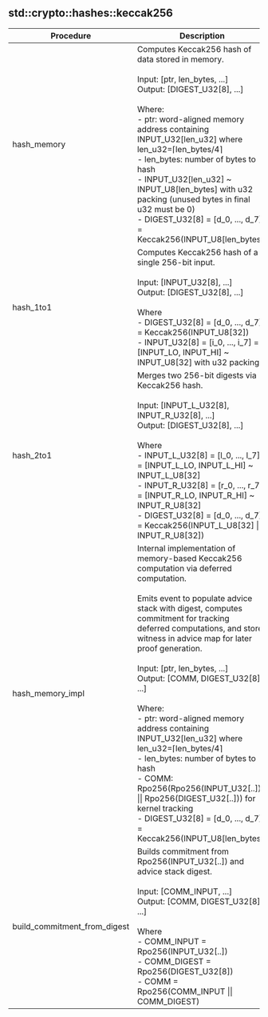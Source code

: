 
## std::crypto::hashes::keccak256
| Procedure | Description |
| ----------- | ------------- |
| hash_memory | Computes Keccak256 hash of data stored in memory.<br /><br />Input: [ptr, len_bytes, ...]<br />Output: [DIGEST_U32[8], ...]<br /><br />Where:<br />- ptr: word-aligned memory address containing INPUT_U32[len_u32] where len_u32=⌈len_bytes/4⌉<br />- len_bytes: number of bytes to hash<br />- INPUT_U32[len_u32] ~ INPUT_U8[len_bytes] with u32 packing (unused bytes in final u32 must be 0)<br />- DIGEST_U32[8] = [d_0, ..., d_7] = Keccak256(INPUT_U8[len_bytes])<br /> |
| hash_1to1 | Computes Keccak256 hash of a single 256-bit input.<br /><br />Input: [INPUT_U32[8], ...]<br />Output: [DIGEST_U32[8], ...]<br /><br />Where<br />- DIGEST_U32[8] = [d_0, ..., d_7] = Keccak256(INPUT_U8[32])<br />- INPUT_U32[8] = [i_0, ..., i_7] = [INPUT_LO, INPUT_HI] ~ INPUT_U8[32] with u32 packing<br /> |
| hash_2to1 | Merges two 256-bit digests via Keccak256 hash.<br /><br />Input: [INPUT_L_U32[8], INPUT_R_U32[8], ...]<br />Output: [DIGEST_U32[8], ...]<br /><br />Where<br />- INPUT_L_U32[8] = [l_0, ..., l_7] = [INPUT_L_LO, INPUT_L_HI] ~ INPUT_L_U8[32]<br />- INPUT_R_U32[8] = [r_0, ..., r_7] = [INPUT_R_LO, INPUT_R_HI] ~ INPUT_R_U8[32]<br />- DIGEST_U32[8] = [d_0, ..., d_7] = Keccak256(INPUT_L_U8[32] \|\| INPUT_R_U8[32])<br /> |
| hash_memory_impl | Internal implementation of memory-based Keccak256 computation via deferred computation.<br /><br />Emits event to populate advice stack with digest, computes commitment for tracking<br />deferred computations, and stores witness in advice map for later proof generation.<br /><br />Input: [ptr, len_bytes, ...]<br />Output: [COMM, DIGEST_U32[8], ...]<br /><br />Where:<br />- ptr: word-aligned memory address containing INPUT_U32[len_u32] where len_u32=⌈len_bytes/4⌉<br />- len_bytes: number of bytes to hash<br />- COMM: Rpo256(Rpo256(INPUT_U32[..]) \|\| Rpo256(DIGEST_U32[..])) for kernel tracking<br />- DIGEST_U32[8] = [d_0, ..., d_7] = Keccak256(INPUT_U8[len_bytes])<br /> |
| build_commitment_from_digest | Builds commitment from Rpo256(INPUT_U32[..]) and advice stack digest.<br /><br />Input: [COMM_INPUT, ...]<br />Output: [COMM, DIGEST_U32[8], ...]<br /><br />Where<br />- COMM_INPUT = Rpo256(INPUT_U32[..])<br />- COMM_DIGEST = Rpo256(DIGEST_U32[8])<br />- COMM = Rpo256(COMM_INPUT \|\| COMM_DIGEST)<br /> |
